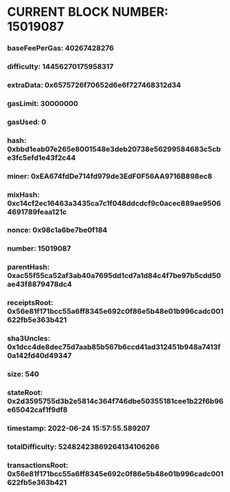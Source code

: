 # CURRENT BLOCK NUMBER: 15019087

### baseFeePerGas: 40267428276
### difficulty: 14456270175958317
### extraData: 0x6575726f70652d6e6f727468312d34
### gasLimit: 30000000
### gasUsed: 0
### hash: 0xbbd1eab07e265e8001548e3deb20738e56299584683c5cbe3fc5efd1e43f2c44
### miner: 0xEA674fdDe714fd979de3EdF0F56AA9716B898ec8
### mixHash: 0xc14cf2ec16463a3435ca7c1f048ddcdcf9c0acec889ae95064691789feaa121c
### nonce: 0x98c1a6be7be0f184
### number: 15019087
### parentHash: 0xac55f55ca52af3ab40a7695dd1cd7a1d84c4f7be97b5cdd50ae43f8879478dc4
### receiptsRoot: 0x56e81f171bcc55a6ff8345e692c0f86e5b48e01b996cadc001622fb5e363b421
### sha3Uncles: 0x1dcc4de8dec75d7aab85b567b6ccd41ad312451b948a7413f0a142fd40d49347
### size: 540
### stateRoot: 0x2d3595755d3b2e5814c364f746dbe50355181cee1b22f6b96e65042caf1f9df8
### timestamp: 2022-06-24 15:57:55.589207
### totalDifficulty: 52482423869264134106266
### transactionsRoot: 0x56e81f171bcc55a6ff8345e692c0f86e5b48e01b996cadc001622fb5e363b421
